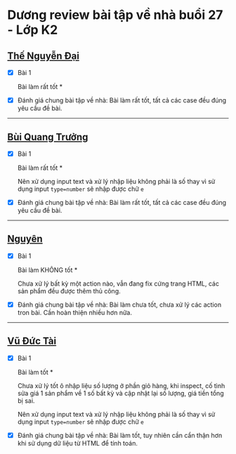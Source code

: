 # Dương review bài tập về nhà buổi 27 - Lớp K2

## [Thế Nguyễn Đại](https://daithehh04.github.io/fullstack/day27/exercise-1.html)

- [x] Bài 1

  Bài làm rất tốt \*

- [x] Đánh giá chung bài tập về nhà: Bài làm rất tốt, tất cả các case đều đúng yêu cầu đề bài.

---

## [Bùi Quang Trưởng](https://okazakitruong.github.io/BQTruong-F8-K2-Offline/Day27/ex01.html)

- [x] Bài 1

  Bài làm rất tốt \*

  Nên xử dụng input text và xử lý nhập liệu không phải là số thay vì sử dụng input `type=number` sẽ nhập được chữ `e`

- [x] Đánh giá chung bài tập về nhà: Bài làm rất tốt, tất cả các case đều đúng yêu cầu đề bài.

---

## [Nguyên](https://github.com/NguyenJs6868/f8k2FullkBtvn/blob/main/Day_27/app.js)

- [x] Bài 1

  Bài làm KHÔNG tốt \*

  Chưa xử lý bất kỳ một action nào, vẫn đang fix cứng trang HTML, các sản phẩm đều được thêm thủ công.

- [x] Đánh giá chung bài tập về nhà: Bài làm chưa tốt, chưa xử lý các action tron bài. Cần hoàn thiện nhiều hơn nữa.
---

## [Vũ Đức Tài](https://apeiron2.github.io/F8-fullstack-K2/homework/day_27/)

- [x] Bài 1

  Bài làm tốt \*

  Chưa xử lý tốt ô nhập liệu số lượng ở phần giỏ hàng, khi inspect, cố tình sửa giá 1 sản phẩm về 1 số bất kỳ và cập nhật lại số lượng, giá tiền tổng bị sai. 

  Nên xử dụng input text và xử lý nhập liệu không phải là số thay vì sử dụng input `type=number` sẽ nhập được chữ `e`
  
- [x] Đánh giá chung bài tập về nhà: Bài làm tốt, tuy nhiên cần cẩn thận hơn khi sử dụng dữ liệu từ HTML để tính toán.
